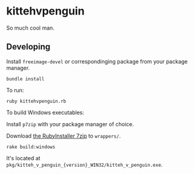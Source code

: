 kittehvpenguin
==============

So much cool man.

Developing
----------

Install `freeimage-devel` or correspondinging package from your package manager.

``
bundle install
``

To run:

``
ruby kittehvpenguin.rb
``

To build Windows executables:

Install `p7zip` with your package manager of choice.

Download [the RubyInstaller 7zip](http://dl.bintray.com/oneclick/rubyinstaller/ruby-1.9.3-p545-i386-mingw32.7z?direct) to `wrappers/`.

``
rake build:windows
``

It's located at `pkg/kitteh_v_penguin_{version}_WIN32/kitteh_v_penguin.exe`.
